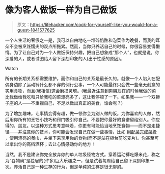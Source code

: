 # 像为客人做饭一样为自己做饭

> 原文：<https://lifehacker.com/cook-for-yourself-like-you-would-for-a-guest-1841577625>

一个人生活的奢侈之一是，我可以自由地吃一堆碎奶酪和泡菜作为晚餐，而我的耳朵不会被烹饪懦夫的观点所拖累。然而，当你只养活自己的时候，你很容易变得懒惰。为了让自己对为一个人做饭保持兴趣，把自己想象成“那个人”，也就是说，你深爱的人，或者试图给人留下深刻印象的人(出于性感的原因)。

Watch

所有的长期关系都需要维护，而你和自己的关系是最长久的。就像一个人陷入在配偶身边除了运动裤什么都不穿的例行公事，一个人可能最终只会做一些毫无创意的实用食物，而且(我相信)这会磨损灵魂。(我最近注意到男朋友在的时候我做的菜比我做给我吃和只给我吃的菜漂亮多了，这让我停顿了一下。如果我——一个双狮子座的人——不重视自己，不足以做出真正的美食，谁会呢？)

为了增加趣味，让事情变得有趣，做一顿你会为别人做的饭，为你喜欢的人做，然后用你所有的烹饪小技巧和窍门吸引你自己。不要把你最好的食谱留给别人。你应得的，朋友。以这种方式思考意味着，你更有可能恰当地烹饪食物——而不是走捷径——并注意你的技术，你可能会发现自己在做一些事情，比如 [用配菜完成菜肴](https://skillet.lifehacker.com/what-it-means-to-finish-a-dish-1797691879) ，使用漂亮的餐巾，并坐下来享用你的食物(而不是站在柜台前吃麦片)。你甚至可以拿出你的高档酒杯；去让心情感动你的地方！

当然，我不是建议你完全放弃你的单人垃圾怪物方式。穿着运动裤吃爆米花，称之为“谷物碗”是独居的(许多)巨大乐趣之一，但是试着每周给自己留下深刻印象一次。养活自己是一种生存的行为，但是单纯的生存是很无聊的。